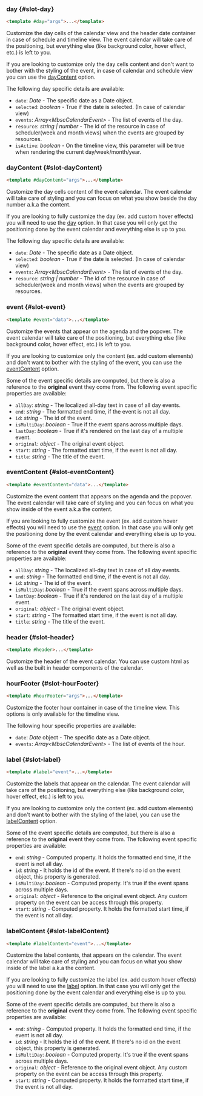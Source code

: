 ### day {#slot-day}

```html
<template #day="args">...</template>
```

Customize the day cells of the calendar view and the header date container in case of schedule and timeline view.
The event calendar will take care of the positioning, but everything else (like background color, hover effect, etc.)
is left to you.

If you are looking to customize only the day cells content and don&#039;t want to bother with the styling of the event,
in case of calendar and schedule view you can use the [dayContent](#slot-dayContent) option.

The following day specific details are available:
- `date`: _Date_ - The specific date as a Date object.
- `selected`: _boolean_ - True if the date is selected. (In case of calendar view)
- `events`: _Array&lt;MbscCalendarEvent&gt;_ - The list of events of the day.
- `resource`: _string | number_ - The id of the resource in case of scheduler(week and month views)
when the events are grouped by resources.
- `isActive`: _boolean_ - On the timeline view, this parameter will be true when rendering the current day/week/month/year.

### dayContent {#slot-dayContent}

```html
<template #dayContent="args">...</template>
```

Customize the day cells content of the event calendar. The event calendar will take care of styling and you can focus on
what you show beside the day number a.k.a the content.

If you are looking to fully customize the day (ex. add custom hover effects) you will need to use the
[day](#slot-day) option. In that case you will only get the positioning done by the event calendar and everything
else is up to you.

The following day specific details are available:
 - `date`: _Date_ - The specific date as a Date object.
 - `selected`: _boolean_ - True if the date is selected. (In case of calendar view)
 - `events`: _Array&lt;MbscCalendarEvent&gt;_ - The list of events of the day.
 - `resource`: _string | number_ - The id of the resource in case of scheduler(week and month views)
when the events are grouped by resources.

### event {#slot-event}

```html
<template #event="data">...</template>
```

Customize the events that appear on the agenda and the popover.
The event calendar will take care of the positioning, but everything else (like background color, hover effect, etc.) is left to you.

If you are looking to customize only the content (ex. add custom elements) and don&#039;t want to bother with the styling of the event,
you can use the [eventContent](#slot-eventContent) option.

Some of the event specific details are computed, but there is also a reference to the **original** event they come from.
The following event specific properties are available:
- `allDay`: _string_ - The localized all-day text in case of all day events.
- `end`: _string_ - The formatted end time, if the event is not all day.
- `id`: _string_ - The id of the event.
- `isMultiDay`: _boolean_ - True if the event spans across multiple days.
- `lastDay`: _boolean_ - True if it&#039;s rendered on the last day of a multiple event.
- `original`: _object_ - The original event object.
- `start`: _string_ - The formatted start time, if the event is not all day.
- `title`: _string_ - The title of the event.

### eventContent {#slot-eventContent}

```html
<template #eventContent="data">...</template>
```

Customize the event content that appears on the agenda and the popover.
The event calendar will take care of styling and you can focus on what you show inside of the event a.k.a the content.

If you are looking to fully customize the event (ex. add custom hover effects) you will need to use the
[event](#slot-event) option. In that case you will only get the positioning done
by the event calendar and everything else is up to you.

Some of the event specific details are computed, but there is also a reference to the **original** event they come from.
The following event specific properties are available:
- `allDay`: _string_ - The localized all-day text in case of all day events.
- `end`: _string_ - The formatted end time, if the event is not all day.
- `id`: _string_ - The id of the event.
- `isMultiDay`: _boolean_ - True if the event spans across multiple days.
- `lastDay`: _boolean_ - True if it&#039;s rendered on the last day of a multiple event.
- `original`: _object_ - The original event object.
- `start`: _string_ - The formatted start time, if the event is not all day.
- `title`: _string_ - The title of the event.

### header {#slot-header}

```html
<template #header>...</template>
```

Customize the header of the event calendar.
You can use custom html as well as the built in header components of the calendar.

### hourFooter {#slot-hourFooter}

```html
<template #hourFooter="args">...</template>
```

Customize the footer hour container in case of the timeline view.
This options is only available for the timeline view.

The following hour specific properties are available:
- `date`: _Date_ object - The specific date as a Date object.
- `events`: _Array&lt;MbscCalendarEvent&gt;_ - The list of events of the hour.

### label {#slot-label}

```html
<template #label="event">...</template>
```

Customize the labels that appear on the calendar.
The event calendar will take care of the positioning, but everything else (like background color, hover effect, etc.) is left to you.

If you are looking to customize only the content (ex. add custom elements) and
don&#039;t want to bother with the styling of the label, you can use the [labelContent](#slot-labelContent) option.

Some of the event specific details are computed, but there is also a reference to the **original** event they come from.
The following event specific properties are available:
- `end`: _string_ - Computed property. It holds the formatted end time, if the event is not all day.
- `id`: _string_ -  It holds the id of the event. If there&#039;s no id on the event object, this property is generated.
- `isMultiDay`: _boolean_ - Computed property. It&#039;s true if the event spans across multiple days.
- `original`: _object_ -  Reference to the original event object. Any custom property on the event can be access through this property.
- `start`: _string_ - Computed property. It holds the formatted start time, if the event is not all day.

### labelContent {#slot-labelContent}

```html
<template #labelContent="event">...</template>
```

Customize the label contents, that appears on the calendar.
The event calendar will take care of styling and you can focus on what you show inside of the label a.k.a the content.

If you are looking to fully customize the label (ex. add custom hover effects) you will need to use the
[label](#slot-label) option.
In that case you will only get the positioning done by the event calendar and everything else is up to you.

Some of the event specific details are computed, but there is also a reference to the **original** event they come from.
The following event specific properties are available:
- `end`: _string_ - Computed property. It holds the formatted end time, if the event is not all day.
- `id`: _string_ -  It holds the id of the event. If there&#039;s no id on the event object, this property is generated.
- `isMultiDay`: _boolean_ - Computed property. It&#039;s true if the event spans across multiple days.
- `original`: _object_ -  Reference to the original event object. Any custom property on the event can be access through this property.
- `start`: _string_ - Computed property. It holds the formatted start time, if the event is not all day.
